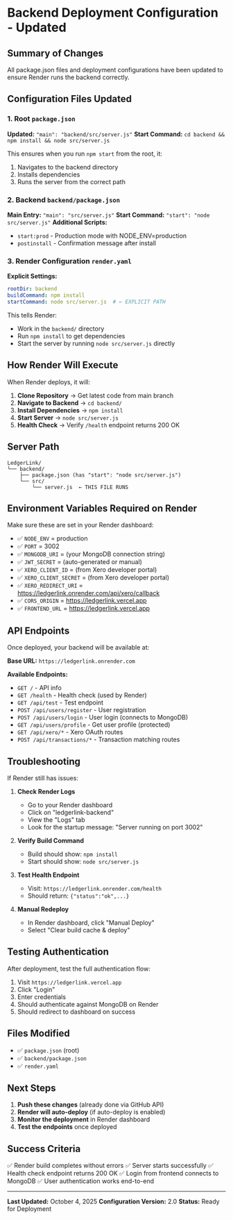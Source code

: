 # Backend Deployment Configuration - Updated

## Summary of Changes

All package.json files and deployment configurations have been updated to ensure Render runs the backend correctly.

## Configuration Files Updated

### 1. Root `package.json`
**Updated:** `"main": "backend/src/server.js"`
**Start Command:** `cd backend && npm install && node src/server.js`

This ensures when you run `npm start` from the root, it:
1. Navigates to the backend directory
2. Installs dependencies
3. Runs the server from the correct path

### 2. Backend `backend/package.json`
**Main Entry:** `"main": "src/server.js"`
**Start Command:** `"start": "node src/server.js"`
**Additional Scripts:**
- `start:prod` - Production mode with NODE_ENV=production
- `postinstall` - Confirmation message after install

### 3. Render Configuration `render.yaml`
**Explicit Settings:**
```yaml
rootDir: backend
buildCommand: npm install
startCommand: node src/server.js  # ← EXPLICIT PATH
```

This tells Render:
- Work in the `backend/` directory
- Run `npm install` to get dependencies
- Start the server by running `node src/server.js` directly

## How Render Will Execute

When Render deploys, it will:

1. **Clone Repository** → Get latest code from main branch
2. **Navigate to Backend** → `cd backend/`
3. **Install Dependencies** → `npm install`
4. **Start Server** → `node src/server.js`
5. **Health Check** → Verify `/health` endpoint returns 200 OK

## Server Path

```
LedgerLink/
└── backend/
    ├── package.json (has "start": "node src/server.js")
    └── src/
        └── server.js  ← THIS FILE RUNS
```

## Environment Variables Required on Render

Make sure these are set in your Render dashboard:

- ✅ `NODE_ENV` = production
- ✅ `PORT` = 3002
- ✅ `MONGODB_URI` = (your MongoDB connection string)
- ✅ `JWT_SECRET` = (auto-generated or manual)
- ✅ `XERO_CLIENT_ID` = (from Xero developer portal)
- ✅ `XERO_CLIENT_SECRET` = (from Xero developer portal)
- ✅ `XERO_REDIRECT_URI` = https://ledgerlink.onrender.com/api/xero/callback
- ✅ `CORS_ORIGIN` = https://ledgerlink.vercel.app
- ✅ `FRONTEND_URL` = https://ledgerlink.vercel.app

## API Endpoints

Once deployed, your backend will be available at:

**Base URL:** `https://ledgerlink.onrender.com`

**Available Endpoints:**
- `GET /` - API info
- `GET /health` - Health check (used by Render)
- `GET /api/test` - Test endpoint
- `POST /api/users/register` - User registration
- `POST /api/users/login` - User login (connects to MongoDB)
- `GET /api/users/profile` - Get user profile (protected)
- `GET /api/xero/*` - Xero OAuth routes
- `POST /api/transactions/*` - Transaction matching routes

## Troubleshooting

If Render still has issues:

1. **Check Render Logs**
   - Go to your Render dashboard
   - Click on "ledgerlink-backend"
   - View the "Logs" tab
   - Look for the startup message: "Server running on port 3002"

2. **Verify Build Command**
   - Build should show: `npm install`
   - Start should show: `node src/server.js`

3. **Test Health Endpoint**
   - Visit: `https://ledgerlink.onrender.com/health`
   - Should return: `{"status":"ok",...}`

4. **Manual Redeploy**
   - In Render dashboard, click "Manual Deploy"
   - Select "Clear build cache & deploy"

## Testing Authentication

After deployment, test the full authentication flow:

1. Visit `https://ledgerlink.vercel.app`
2. Click "Login"
3. Enter credentials
4. Should authenticate against MongoDB on Render
5. Should redirect to dashboard on success

## Files Modified

- ✅ `package.json` (root)
- ✅ `backend/package.json`
- ✅ `render.yaml`

## Next Steps

1. **Push these changes** (already done via GitHub API)
2. **Render will auto-deploy** (if auto-deploy is enabled)
3. **Monitor the deployment** in Render dashboard
4. **Test the endpoints** once deployed

## Success Criteria

✅ Render build completes without errors
✅ Server starts successfully
✅ Health check endpoint returns 200 OK
✅ Login from frontend connects to MongoDB
✅ User authentication works end-to-end

---

**Last Updated:** October 4, 2025
**Configuration Version:** 2.0
**Status:** Ready for Deployment
